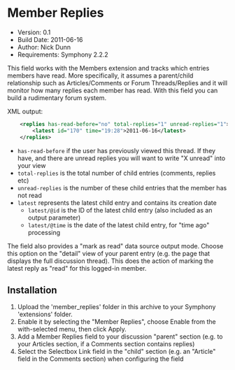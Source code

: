 # Member Replies

* Version: 0.1
* Build Date: 2011-06-16
* Author: Nick Dunn
* Requirements: Symphony 2.2.2

This field works with the Members extension and tracks which entries members have read. More specifically, it assumes a parent/child relationship such as Articles/Comments or Forum Threads/Replies and it will monitor how many replies each member has read. With this field you can build a rudimentary forum system.

XML output:

```xml
	<replies has-read-before="no" total-replies="1" unread-replies="1">
        <latest id="170" time="19:28">2011-06-16</latest>
    </replies>
```

* `has-read-before` if the user has previously viewed this thread. If they have, and there are unread replies you will want to write "X unread" into your view
* `total-replies` is the total number of child entries (comments, replies etc)
* `unread-replies` is the number of these child entries that the member has not read
* `latest` represents the latest child entry and contains its creation date
  * `latest/@id` is the ID of the latest child entry (also included as an output parameter)
  * `latest/@time` is the date of the latest child entry, for "time ago" processing

The field also provides a "mark as read" data source output mode. Choose this option on the "detail" view of your parent entry (e.g. the page that displays the full discussion thread). This does the action of marking the latest reply as "read" for this logged-in member.

## Installation

1. Upload the 'member_replies' folder in this archive to your Symphony 'extensions' folder.
2. Enable it by selecting the "Member Replies", choose Enable from the with-selected menu, then click Apply.
3. Add a Member Replies field to your discussion "parent" section (e.g. to your Articles section, if a Comments section contains replies)
4. Select the Selectbox Link field in the "child" section (e.g. an "Article" field in the Comments section) when configuring the field
